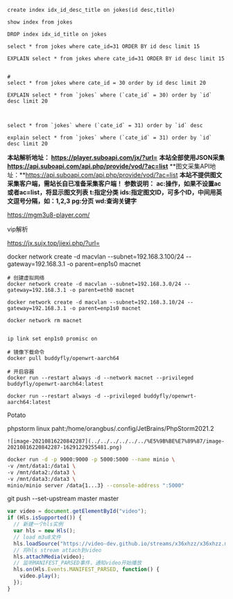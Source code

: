 ```mysql
create index idx_id_desc_title on jokes(id desc,title)

show index from jokes

DROP index idx_id_title on jokes

select * from jokes where cate_id=31 ORDER BY id desc limit 15

EXPLAIN select * from jokes where cate_id=31 ORDER BY id desc limit 15


#
select * from jokes where cate_id = 30 order by id desc limit 20

EXPLAIN select * from `jokes` where (`cate_id` = 30) order by `id` desc limit 20



select * from `jokes` where (`cate_id` = 31) order by `id` desc

explain select * from `jokes` where (`cate_id` = 31) order by `id` desc limit 20
```



**本站解析地址： https://player.suboapi.com/jx/?url=**
**本站全部使用JSON采集 https://api.suboapi.com/api.php/provide/vod/?ac=list**
**图文采集API地址：**https://api.suboapi.com/api.php/provide/vod/?ac=list
**本站不提供图文采集客户端，需站长自已准备采集客户端！**
**参数说明：**
**ac:操作，如果不设置ac或者ac=list，将显示图文列表**
**t:指定分类**
**ids:指定图文ID，可多个ID，中间用英文逗号分隔，如：1,2,3**
**pg:分页**
**wd:查询关键字**



https://mgm3u8-player.com/



vip解析

https://jx.sujx.top/jiexi.php/?url=



docker network create -d macvlan --subnet=192.168.3.100/24 --gateway=192.168.3.1 -o parent=enp1s0 macnet

```
# 创建虚拟网络
docker network create -d macvlan --subnet=192.168.3.0/24 --gateway=192.168.3.1 -o parent=eth0 macnet

docker network create -d macvlan --subnet=192.168.3.10/24 --gateway=192.168.3.1 -o parent=enp1s0 macnet

docker network rm macnet


ip link set enp1s0 promisc on

# 镜像下载命令
docker pull buddyfly/openwrt-aarch64

# 开启容器
docker run --restart always -d --network macnet --privileged buddyfly/openwrt-aarch64:latest

docker run --restart always -d --privileged buddyfly/openwrt-aarch64:latest
```



Potato



phpstorm linux paht:/home/orangbus/.config/JetBrains/PhpStorm2021.2

```
![image-20210816220842287](../../../../../../%E5%9B%BE%E7%89%87/image-20210816220842287-16291229255481.png)
```



```bash
docker run -d -p 9000:9000 -p 5000:5000 --name minio \
-v /mnt/data1:/data1 \
-v /mnt/data2:/data3 \
-v /mnt/data3:/data3 \
minio/minio server /data{1...3} --console-address ":5000"
```







 git push --set-upstream master master





```javascript
var video = document.getElementById("video");
if (Hls.isSupported()) {
  // 新建一个hls实例
  var hls = new Hls();
  // load m3u8文件
  hls.loadSource("https://video-dev.github.io/streams/x36xhzz/x36xhzz.m3u8");
  // 将hls stream attach到video
  hls.attachMedia(video);
  // 监听MANIFEST_PARSED事件，通知video开始播放
  hls.on(Hls.Events.MANIFEST_PARSED, function() {
    video.play();
  });
}
```





















